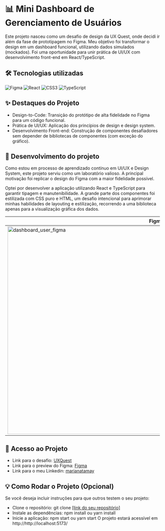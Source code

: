 # 📊 Mini Dashboard de Gerenciamento de Usuários
Este projeto nasceu como um desafio de design da UX Quest, onde decidi ir além da fase de prototipagem no Figma. Meu objetivo foi transformar o design em um dashboard funcional, utilizando dados simulados (mockados). Foi uma oportunidade para unir prática de UI/UX com desenvolvimento front-end em React/TypeScript.

## 🛠️ Tecnologias utilizadas
![Figma](https://img.shields.io/badge/figma-%23F24E1E.svg?style=for-the-badge&logo=figma&logoColor=white)
![React](https://img.shields.io/badge/react-%2320232a.svg?style=for-the-badge&logo=react&logoColor=%2361DAFB)
![CSS3](https://img.shields.io/badge/css3-%231572B6.svg?style=for-the-badge&logo=css3&logoColor=white)
![TypeScript](https://img.shields.io/badge/typescript-%23007ACC.svg?style=for-the-badge&logo=typescript&logoColor=white)

## ✨ Destaques do Projeto
- Design-to-Code: Transição do protótipo de alta fidelidade no Figma para um código funcional.
- Prática de UI/UX: Aplicação dos princípios de design e design system.
- Desenvolvimento Front-end: Construção de componentes desafiadores sem depender de bibliotecas de componentes (com exceção do gráfico).

## 🚀 Desenvolvimento do projeto
Como estou em processo de aprendizado contínuo em UI/UX e Design System, este projeto serviu como um laboratório valioso. A principal motivação foi replicar o design do Figma com a maior fidelidade possível.

Optei por desenvolver a aplicação utilizando React e TypeScript para garantir tipagem e manutenibilidade. A grande parte dos componentes foi estilizada com CSS puro e HTML, um desafio intencional para aprimorar minhas habilidades de layouting e estilização, recorrendo a uma biblioteca apenas para a visualização gráfica dos dados.

| Figma         | React         |
| ------------- |:-------------:| 
| <img width="969" height="677" alt="dashboard_user_figma" src="https://github.com/user-attachments/assets/0a8f994b-14d7-4e1a-bff5-d0282a63143e" /> | <img width="925" height="614" alt="Captura de tela de 2025-10-14 11-23-33" src="https://github.com/user-attachments/assets/187939d8-ff2c-4ce4-8514-4893a278b4f6" /> |

## 🔗 Acesso ao Projeto
- Link para o desafio: [UXQuest](https://www.linkedin.com/posts/ux-quest_uxquest-minidesafio-uxdesign-activity-7379545734657953792-cKwJ?utm_source=share&utm_medium=member_desktop&rcm=ACoAADf4MlUBzIk634HJxj0vfG0So2C-uuLbois])
- Link para o preview do Figma: [Figma](https://www.figma.com/proto/auRNjhNwvmDOkFpD9nPW2O/Mariana?node-id=338-3&t=Sp6JbIrVNaoVkVAC-1&scaling=scale-down&content-scaling=fixed&page-id=0%3A1)
- Link para o meu Linkedin: [marianatamay](https://www.linkedin.com/in/marianatamay/)
## 💡 Como Rodar o Projeto (Opcional)
Se você deseja incluir instruções para que outros testem o seu projeto:
- Clone o repositório: git clone [[link do seu repositório]](https://github.com/Mariayumi/dashboard_user.git)
- Instale as dependências: npm install ou yarn install
- Inicie a aplicação: npm start ou yarn start
O projeto estará acessível em http://http://localhost:5173/
